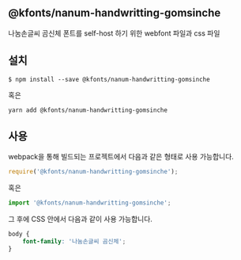 
@kfonts/nanum-handwritting-gomsinche
---------------------

나눔손글씨 곰신체 폰트를 self-host 하기 위한 webfont 파일과 css 파일

설치
----

```
$ npm install --save @kfonts/nanum-handwritting-gomsinche
```

혹은

```
yarn add @kfonts/nanum-handwritting-gomsinche
```

사용
----

webpack을 통해 빌드되는 프로젝트에서 다음과 같은 형태로 사용 가능합니다.

```js
require('@kfonts/nanum-handwritting-gomsinche');
```

혹은

```js
import '@kfonts/nanum-handwritting-gomsinche';
```

그 후에 CSS 안에서 다음과 같이 사용 가능합니다.

```css
body {
    font-family: '나눔손글씨 곰신체';
}
```
